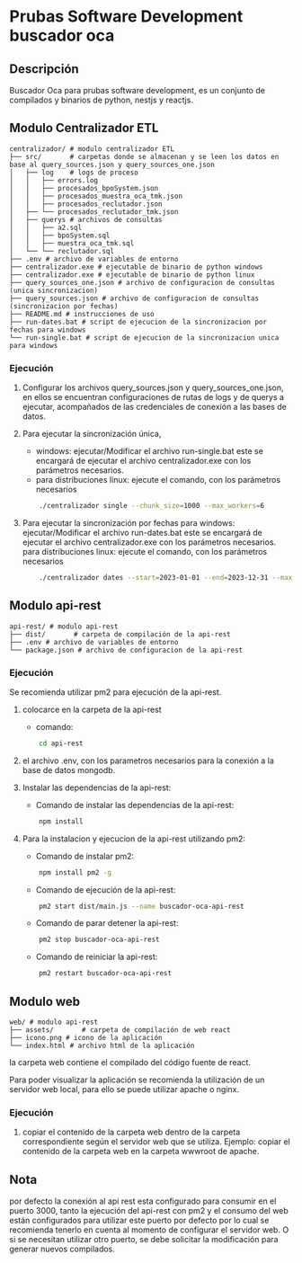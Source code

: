 # Prubas Software Development buscador oca

## Descripción

Buscador Oca para prubas software development, es un conjunto de compilados y binarios de python, nestjs y reactjs.

## Modulo Centralizador ETL
```
centralizador/ # modulo centralizador ETL
├── src/       # carpetas donde se almacenan y se leen los datos en base al query_sources.json y query_sources_one.json
│   ├── log    # logs de proceso
│   │   ├── errors.log
│   │   ├── procesados_bpoSystem.json
│   │   ├── procesados_muestra_oca_tmk.json
│   │   ├── procesados_reclutador.json
│   ├── └── procesados_reclutador_tmk.json
│   ├── querys # archivos de consultas
│   │   ├── a2.sql
│   │   ├── bpoSystem.sql
│   │   ├── muestra_oca_tmk.sql
│   └── └── reclutador.sql
├── .env # archivo de variables de entorno
├── centralizador.exe # ejecutable de binario de python windows
├── centralizador.exe # ejecutable de binario de python linux
├── query_sources_one.json # archivo de configuracion de consultas (unica sincronizacion)
├── query_sources.json # archivo de configuracion de consultas (sincronizacion por fechas)
├── README.md # instrucciones de uso
├── run-dates.bat # script de ejecucion de la sincronizacion por fechas para windows
└── run-single.bat # script de ejecucion de la sincronizacion unica para windows

```

### Ejecución

1. Configurar los archivos query_sources.json y query_sources_one.json, en ellos se encuentran configuraciones de rutas de logs y de querys a ejecutar, acompañados de las credenciales de conexión a las bases de datos.
2. Para ejecutar la sincronización única, 
    - windows: ejecutar/Modificar el archivo run-single.bat este se encargará de ejecutar el archivo centralizador.exe con los parámetros necesarios.
    - para distribuciones linux: ejecute el comando, con los parámetros necesarios
    ``` bash
        ./centralizador single --chunk_size=1000 --max_workers=6
    ```  

3. Para ejecutar la sincronización por fechas
    para windows: ejecutar/Modificar el archivo run-dates.bat este se encargará de ejecutar el archivo centralizador.exe con los parámetros necesarios.
    para distribuciones linux: ejecute el comando, con los parámetros necesarios
    ``` bash
        ./centralizador dates --start=2023-01-01 --end=2023-12-31 --max_workers=6
    ```

## Modulo api-rest
```
api-rest/ # modulo api-rest
├── dist/       # carpeta de compilación de la api-rest
├── .env # archivo de variables de entorno 
└── package.json # archivo de configuracion de la api-rest
```

### Ejecución
Se recomienda utilizar pm2 para ejecución de la api-rest.

1. colocarce en la carpeta de la api-rest 
    * comando:
    ``` bash
        cd api-rest
    ```
2. el archivo .env, con los parametros necesarios para la conexión a la base de datos mongodb.

3. Instalar las dependencias de la api-rest:
    * Comando de instalar las dependencias de la api-rest:
    ``` bash
        npm install
    ```
4. Para la instalacion y ejecucion de la api-rest utilizando pm2:
    * Comando de instalar pm2: 
    ``` bash
        npm install pm2 -g
    ```
    * Comando de ejecución de la api-rest:
    ``` bash
        pm2 start dist/main.js --name buscador-oca-api-rest
    ```
    * Comando de parar detener la api-rest:
    ``` bash
        pm2 stop buscador-oca-api-rest
    ```
    * Comando de reiniciar la api-rest:
    ``` bash
        pm2 restart buscador-oca-api-rest
    ```
    
## Modulo web
```
web/ # modulo api-rest
├── assets/       # carpeta de compilación de web react
├── icono.png # icono de la aplicación
└── index.html # archivo html de la aplicación
```
la carpeta web contiene el compilado del código fuente de react.

Para poder visualizar la aplicación se recomienda la utilización de un servidor web local, para ello se puede utilizar apache o nginx.

### Ejecución

1. copiar el contenido de la carpeta web dentro de la carpeta correspondiente según el servidor web que se utiliza. Ejemplo: copiar el contenido de la carpeta web en la carpeta wwwroot de apache.

## Nota
por defecto la conexión al api rest esta configurado para consumir en el puerto 3000, tanto la ejecución del api-rest con pm2 y el consumo del web están configurados para utilizar este puerto por defecto por lo cual se recomienda tenerlo en cuenta al momento de configurar el servidor web. O si se necesitan utilizar otro puerto, se debe solicitar la modificación para generar nuevos compilados.